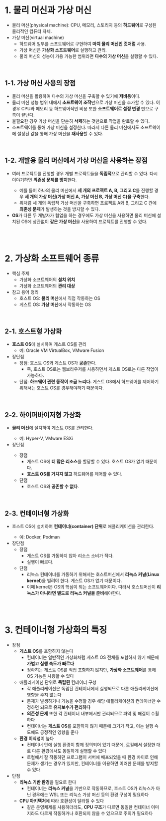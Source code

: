 <h1>1. 물리 머신과 가상 머신</h1>
<ul> 
  <li>
    물리 머신(physical machine): CPU, 메모리, 스토리지 등의 <strong>하드웨어</strong>로 구성된 물리적인 컴퓨터 자체.
  </li>
  <li>
    가상 머신(virtual machine)
    <ul>
      <li>
        하드웨어 일부를 소프트웨어로 구현하여 <strong>마치 물리 머신인 것처럼</strong> 사용.
      </li>
      <li>
        가상 머신은 <strong>가상화 소프트웨어</strong>로 실행하고 관리.
      </li>
      <li>
        물리 머신의 성능이 가용 가능한 범위라면 <strong>다수의 가상 머신</strong>을 실행할 수 있다.
      </li>
    </ul>
  </li>
</ul>
<br>

<h2>1-1. 가상 머신 사용의 장점</h2>
<ul>
  <li>
    물리 머신을 활용하여 다수의 가상 머신을 구축할 수 있기에 <strong>저비용</strong>이다.
  </li>
  <li>
    물리 머신 성능 범위 내에서 <strong>소프트웨어 조작</strong>만으로 가상 머신을 추가할 수 있다. 이 경우 CPU와 메모리 등 하드웨어적인 비용 또한 <strong>소프트웨어로 설정 변경</strong> 만으로 구축이 끝난다.
  </li>
  <li>
    불필요한 경우 가상 머신을 단순히 <strong>삭제</strong>하는 것만으로 작업을 완료할 수 있다.
  </li>
  <li>
    소프트웨어를 통해 가상 머신을 설정한다. 따라서 다른 물리 머신에서도 소프트웨어에 설정된 값을 통해 가상 머신을 <strong>재사용</strong>할 수 있다.
  </li>
</ul>
<br>

<h2>1-2. 개발용 물리 머신에서 가상 머신을 사용하는 장점</h2>
<ul>
  <li>
    여러 프로젝트를 진행할 경우 개별 프로젝트들을 <strong>독립적</strong>으로 관리할 수 있다. 다시 이야기하면 <strong>의존성 문제를 방지</strong>한다.
  </li>
  <ul>
    <li>
      예를 들어 하나의 물리 머신에서 <strong>세 개의 프로젝트 A, B, 그리고 C</strong>를 진행할 경우 <strong>세 개의 가상 머신(가상 머신 A, 가상 머신 B, 가상 머신 C)을 구축</strong>한다.
    </li>
    <li>
      위처럼 세 개의 독립적 가상 머신을 구축하면 프로젝트 A와 B, 그리고 C 간에 <strong>의존성 문제</strong>가 발생하는 것을 방지할 수 있다.
    </li>
  </ul>
  <li>
    <strong>OS</strong>가 다른 두 개발자가 협업을 하는 경우에도 가상 머신을 사용하면 물리 머신에 설치된 OS에 상관없이 <strong>같은 가상 머신</strong>을 사용하여 프로젝트를 진행할 수 있다.
  </li>
</ul>
<br><br>

<h1>2. 가상화 소프트웨어 종류</h1>
<ul>
  <li>
    핵심 주제
    <ul>
      <li>
        가상화 소프트웨어의 <strong>설치 위치</strong>
      </li>
      <li>
        가상화 소프트웨어의 <strong>관리 대상</strong>
      </li>
    </ul>
  </li>
  <li>
    참고 용어 정리
    <ul>
      <li>
        호스트 OS: <strong>물리 머신</strong>에서 직접 작동하는 OS
      </li>
      <li>
        게스트 OS: <strong>가상 머신</strong>에서 작동하는 OS
      </li>
    </ul>
  </li>
</ul>
<br>

<h2>2-1. 호스트형 가상화</h2>
<ul>
  <li>
    <strong>호스트 OS</strong>에 설치하여 게스트 OS를 관리
    <ul>
      <li>
        예: Oracle VM VirtualBox, VMware Fusion
      </li>
    </ul>
  </li>
  <li>
    장단점
    <ul>
      <li>
        장점: 호스트 OS와 게스트 OS가 <strong>공존</strong>한다.
        <ul>
          <li>
            즉, 호스트 OS로는 웹브라우저를 사용하면서 게스트 OS로는 다른 작업이 가능하다.
          </li>
        </ul>
      </li>
      <li>
        단점: <strong>하드웨어 관련 동작이 조금 느리다.</strong> 게스트 OS에서 하드웨어를 제어하기 위해서는 호스트 OS를 경우해야하기 때문이다.
      </li>
    </ul>
  </li>
</ul>
<br>

<h2>2-2. 하이퍼바이저형 가상화</h2>
<ul>
  <li>
    <strong>물리 머신</strong>에 설치하여 게스트 OS를 관리한다.
  </li>
  <ul>
    <li>
      예: Hyper-V, VMware ESXi
    </li>
  </ul>
  <li>
    장단점
  </li>
  <ul>
    <li>
      장점
      <ul>
        <li>
          게스트 OS에 <strong>더 많은 리소스</strong>를 할당할 수 있다. 호스트 OS가 없기 때문이다.
        </li>
        <li>
          <strong>호스트 OS를 거치지 않고</strong> 하드웨어를 제어할 수 있다.
        </li>
      </ul>
    </li>
    <li>
      단점
      <ul>
        <li>
          호스트 OS와 <strong>공존할 수 없다</strong>.
        </li>
      </ul>
    </li>
  </ul>
</ul>
<br>

<h2>2-3. 컨테이너형 가상화</h2>
<ul>
  <li>
    호스트 OS에 설치하여 <strong>컨테이너(container) 단위</strong>로 애플리케이션을 관리한다.
  </li>
  <ul>
    <li>
      예: Docker, Podman
    </li>
  </ul>
  <li>
    장단점
    <ul>
      <li>
        장점
        <ul>
          <li>
            게스트 OS를 가동하지 않아 리소스 소비가 적다.
          </li>
          <li>
            실행이 빠르다.
          </li>
        </ul>
        <li>
          단점
          <ul>
            <li>
              리눅스 컨테이너를 가동하기 위해서는 호스트머신에서 <strong>리눅스 커널(Linux kernel)</strong>을 빌려야 한다. 게스트 OS가 없기 때문이다.
            </li>
            <li>
              이때 kernel은 OS의 핵심이 되는 소프트웨어이다. 따라서 호스트머신이 <strong>리눅스가 아니라면 별도로 리눅스 커널을 준비</strong>해야한다.
            </li>
          </ul>
        </li>
      </li>
    </ul>
  </li>
</ul>

<br><br>
<h1>3. 컨테이너형 가상화의 특징</h1>
<ul>
  <li>장점
    <ul>
      <li><strong>게스트 OS</strong>를 포함하지 않는다
        <ul>
          <li>컨테이너는 일반적인 가상화처럼 게스트 OS 전체를 포함하지 않기 때문에 <strong>가볍고 실행 속도가 빠르다</strong></li>
          <li>정확히는 게스트 OS를 직접 포함하지 않지만, <strong>가상화 소프트웨어</strong>를 통해 OS 기능은 사용할 수 있다</li>
        </ul>
      </li>
      <li>애플리케이션 단위로 <strong>독립된</strong> 컨테이너 구성
        <ul>
          <li>각 애플리케이션은 독립된 컨테이너에서 실행되므로 다른 애플리케이션에 영향을 주지 않는다</li>
          <li>문제가 발생하거나 기능을 수정할 경우 해당 애플리케이션의 컨테이너만 수정하면 되므로 <strong>유지보수가 편리하다</strong></li>
          <li><strong>의존성 문제</strong> 또한 각 컨테이너 내부에서만 관리되므로 파악 및 해결이 수월하다</li>
          <li>컨테이너는 <strong>게스트 OS</strong>를 포함하지 않기 때문에 크기가 작고, 이는 실행 속도에도 긍정적인 영향을 준다</li>
        </ul>
      </li>
      <li><strong>환경 이식성</strong>이 높다
        <ul>
          <li>컨테이너 안에 실행 환경이 함께 정의되어 있기 때문에, 로컬에서 설정한 대로 다른 환경에서도 동일하게 실행할 수 있다</li>
          <li>로컬에서 잘 작동하던 프로그램이 서버에 배포되었을 때 환경 차이로 인해 문제가 생기는 경우가 있지만, 컨테이너를 이용하면 이러한 문제를 방지할 수 있다</li>
        </ul>
      </li>
    </ul>
  </li>

  <li>단점
    <ul>
      <li><strong>리눅스 기반 환경</strong>을 필요로 한다
        <ul>
          <li>컨테이너는 <strong>리눅스 커널</strong>을 기반으로 작동하므로, 호스트 OS가 리눅스가 아닌 경우에는 WSL 또는 리눅스 가상 머신 등의 환경 구성이 필요하다</li>
        </ul>
      </li>
      <li><strong>CPU 아키텍처</strong>에 따라 호환성이 달라질 수 있다
        <ul>
          <li>같은 운영체제를 사용하더라도, <strong>CPU 구조</strong>가 다르면 동일한 컨테이너 이미지라도 다르게 작동하거나 호환되지 않을 수 있으므로 주의가 필요하다
          </li>
        </ul>
      </li>
    </ul>
  </li>
</ul>
